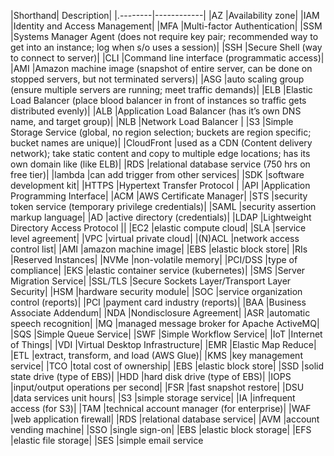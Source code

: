 |Shorthand| Description|
|.--------|------------|
|AZ		|Availability zone|
|IAM 		|Identity and Access Management|
|MFA		|Multi-factor Authentication|
|SSM		|Systems Manager Agent (does not require key pair; recommended way to get into an instance; log when s/o uses a session)|
|SSH		|Secure Shell (way to connect to server)|
|CLI		|Command line interface (programmatic access)|
|AMI		|Amazon machine image (snapshot of entire server, can be done on stopped servers, but not terminated servers)|
|ASG		|auto scaling group (ensure multiple servers are running; meet traffic demands)|
|ELB		|Elastic Load Balancer (place blood balancer in front of instances so traffic gets distributed evenly)|
|ALB		|Application Load Balancer (has it’s own DNS name, and target group)|
|NLB		|Network Load Balancer |
|S3		|Simple Storage Service (global, no region selection; buckets are region specific; bucket names are unique)|
|CloudFront		|used as a CDN (Content delivery network); take static content and copy to multiple edge locations; has its own domain like (like ELB)|
|RDS		|relational database service (750 hrs on free tier)|
|lambda		|can add trigger from other services|
|SDK		|software development kit|
|HTTPS		|Hypertext Transfer Protocol |
|API		|Application Programming Interface|
|ACM		|AWS Certificate Manager|
|STS		|security token service (temporary privilege credentials)|
|SAML		|security assertion markup language|
|AD		|active directory (credentials)|
|LDAP		|Lightweight Directory Access Protocol		||
|EC2		|elastic compute cloud|
|SLA		|service level agreement|
|VPC		|virtual private cloud|
|(N)ACL		|network access control list|
|AMI		|amazon machine image|
|EBS		|elastic block store|
|RIs		|Reserved Instances|
|NVMe		|non-volatile memory|
|PCI/DSS		|type of compliance|
|EKS		|elastic container service (kubernetes)|
|SMS		|Server Migration Service|
|SSL/TLS		|Secure Sockets Layer/Transport Layer Security|
|HSM		|hardware security module|
|SOC		|service organization control (reports)|
|PCI		|payment card industry (reports)|
|BAA		|Business Associate Addendum|
|NDA		|Nondisclosure Agreement|
|ASR		|automatic speech recognition|
|MQ		|managed message broker for Apache ActiveMQ|
|SQS		|Simple Queue Service|
|SWF		|Simple Workflow Service|
|IoT		|Internet of Things|
|VDI		|Virtual Desktop Infrastructure|
|EMR		|Elastic Map Reduce|
|ETL		|extract, transform, and load (AWS Glue)|
|KMS		|key management service|
|TCO		|total cost of ownership|
|EBS		|elastic block store|
|SSD		|solid state drive (type of EBS)|
|HDD		|hard disk drive (type of EBS)|
|IOPS		|input/output operations per second|
|FSR		|fast snapshot restore|
|DSU		|data services unit hours|
|S3		|simple storage service|
|IA		|infrequent access (for S3)|
|TAM		|technical account manager (for enterprise)|
|WAF		|web application firewall|
|RDS		|relational database service|
|AVM		|account vending machine|
|SSO		|single sign-on|
|EBS		|elastic block storage|
|EFS		|elastic file storage|
|SES 		|simple email service
